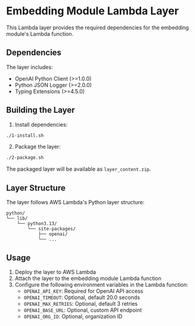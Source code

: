 # Embedding Module Lambda Layer

This Lambda layer provides the required dependencies for the embedding module's Lambda function.

## Dependencies

The layer includes:
- OpenAI Python Client (>=1.0.0)
- Python JSON Logger (>=2.0.0)
- Typing Extensions (>=4.5.0)

## Building the Layer

1. Install dependencies:
```bash
./1-install.sh
```

2. Package the layer:
```bash
./2-package.sh
```

The packaged layer will be available as `layer_content.zip`.

## Layer Structure

The layer follows AWS Lambda's Python layer structure:
```
python/
└── lib/
    └── python3.13/
        └── site-packages/
            ├── openai/
            └── ...
```

## Usage

1. Deploy the layer to AWS Lambda
2. Attach the layer to the embedding module Lambda function
3. Configure the following environment variables in the Lambda function:
   - `OPENAI_API_KEY`: Required for OpenAI API access
   - `OPENAI_TIMEOUT`: Optional, default 20.0 seconds
   - `OPENAI_MAX_RETRIES`: Optional, default 3 retries
   - `OPENAI_BASE_URL`: Optional, custom API endpoint
   - `OPENAI_ORG_ID`: Optional, organization ID 
